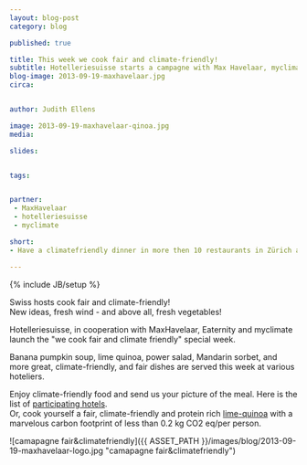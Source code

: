 ```yaml
---
layout: blog-post
category: blog

published: true

title: This week we cook fair and climate-friendly!  
subtitle: Hotelleriesuisse starts a campagne with Max Havelaar, myclimate and Eaternity.
blog-image: 2013-09-19-maxhavelaar.jpg
circa: 


author: Judith Ellens

image: 2013-09-19-maxhavelaar-qinoa.jpg
media: 

slides:


tags:


partner:
 - MaxHavelaar
 - hotelleriesuisse
 - myclimate

short: 
- Have a climatefriendly dinner in more then 10 restaurants in Zürich and Winterthur.

---
```



{% include JB/setup %}

Swiss hosts cook fair and climate-friendly!   
New ideas, fresh wind - and above all, fresh vegetables!
  
Hotelleriesuisse, in cooperation with MaxHavelaar, Eaternity and myclimate launch the "we cook fair and climate friendly" special week.  

Banana pumpkin soup, lime quinoa, power salad, Mandarin sorbet, and more great, climate-friendly, and fair dishes are served this week at various hoteliers.  

Enjoy climate-friendly food and send us your picture of the meal. Here is the list of [participating hotels][2].  
Or, cook yourself a fair, climate-friendly and protein rich [lime-quinoa][1] with a marvelous carbon footprint of less than 0.2 kg CO2 eq/per person.  



[1]:http://www.maxhavelaar.ch/de/kochen/fair-kochen/rezept/limetten-quinoa-mit-cashews-tomatensalsa-und-pass/
[2]:http://bit.ly/14eBNZW 



![camapagne fair&climatefriendly]({{ ASSET_PATH }}/images/blog/2013-09-19-maxhavelaar-logo.jpg "camapagne fair&climatefriendly")

